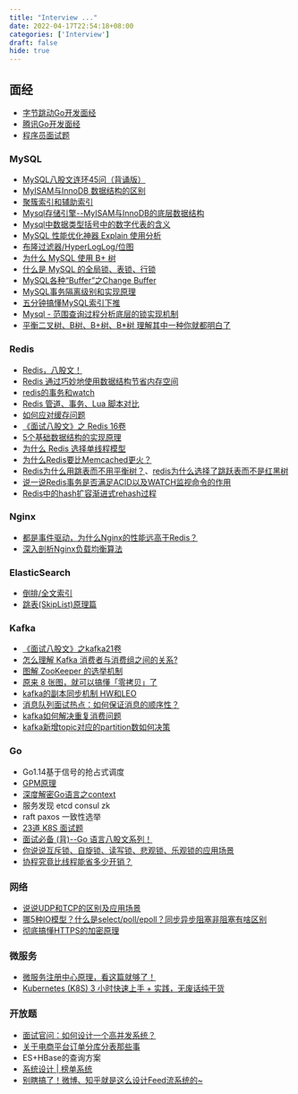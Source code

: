 ```yaml
---
title: "Interview ..."
date: 2022-04-17T22:54:18+08:00
categories: ['Interview']
draft: false
hide: true
---
```


## 面经
* [字节跳动Go开发面经](https://www.iamshuaidi.com/bytedance-go)
* [腾讯Go开发面经](https://www.iamshuaidi.com/tencent-go)
* [程序员面试题](https://www.mianshi.work/?company=toutiao)

### MySQL
* [MySQL八股文连环45问（背诵版）](https://zhuanlan.zhihu.com/p/403656116)
* [MyISAM与InnoDB 数据结构的区别](https://zhuanlan.zhihu.com/p/343746709)
* [聚簇索引和辅助索引](https://zhuanlan.zhihu.com/p/371167166)
* [Mysql存储引擎--MyISAM与InnoDB的底层数据结构](https://www.cnblogs.com/zhangdanyang95/p/11384785.html)
* [Mysql中数据类型括号中的数字代表的含义](https://www.cnblogs.com/loren-yang/p/7512258.html)
* [MySQL 性能优化神器 Explain 使用分析](https://segmentfault.com/a/1190000008131735)
* [布隆过滤器/HyperLogLog/位图](https://hogwartsrico.github.io/2020/06/08/BloomFilter-HyperLogLog-BitMap/index.html)
* [为什么 MySQL 使用 B+ 树](https://draveness.me/whys-the-design-mysql-b-plus-tree/)
* [什么是 MySQL 的全局锁、表锁、行锁](https://segmentfault.com/a/1190000039848201)
* [MySQL各种“Buffer”之Change Buffer](https://www.modb.pro/db/112469)
* [MySQL事务隔离级别和实现原理](https://zhuanlan.zhihu.com/p/117476959)
* [五分钟搞懂MySQL索引下推](https://www.cnblogs.com/three-fighter/p/15246577.html)
* [Mysql - 范围查询过程分析底层的锁实现机制](https://blog.csdn.net/it_lihongmin/article/details/115337587)
* [平衡二叉树、B树、B+树、B*树 理解其中一种你就都明白了](https://zhuanlan.zhihu.com/p/27700617)


### Redis
* [Redis，八股文！](https://jishuin.proginn.com/p/763bfbd66f14)
* [Redis 通过巧妙地使用数据结构节省内存空间](https://blog.csdn.net/qq_39751320/article/details/108862584)
* [redis的事务和watch](https://www.jianshu.com/p/361cb9cd13d5)
* [Redis 管道、事务、Lua 脚本对比](https://blog.csdn.net/qq_35787138/article/details/113741467)
* [如何应对缓存问题](https://gongfukangee.github.io/2019/04/02/Cache/#%E7%BC%93%E5%AD%98%E7%A9%BF%E9%80%8F)
* [《面试八股文》之 Redis 16卷](https://juejin.cn/post/6989153296808149029)
* [5个基础数据结构的实现原理]()
* [为什么 Redis 选择单线程模型](https://draveness.me/whys-the-design-redis-single-thread/)
* [为什么Redis要比Memcached更火？](https://cloud.tencent.com/developer/article/1697819)
* [Redis为什么用跳表而不用平衡树？](https://zhuanlan.zhihu.com/p/23370124)、[redis为什么选择了跳跃表而不是红黑树](https://blog.csdn.net/qq9808/article/details/104865385)
* [说一说Redis事务是否满足ACID以及WATCH监视命令的作用](https://blog.csdn.net/qq_39794062/article/details/120426301)
* [Redis中的hash扩容渐进式rehash过程](https://zhuanlan.zhihu.com/p/400625895)



### Nginx
* [都是事件驱动，为什么Nginx的性能远高于Redis？](https://www.taohui.tech/2020/12/14/nginx/%E9%83%BD%E6%98%AF%E4%BA%8B%E4%BB%B6%E9%A9%B1%E5%8A%A8%EF%BC%8C%E4%B8%BA%E4%BB%80%E4%B9%88nginx%E7%9A%84%E6%80%A7%E8%83%BD%E8%BF%9C%E9%AB%98%E4%BA%8Eredis%EF%BC%9F/)
* [深入剖析Nginx负载均衡算法](https://www.taohui.tech/2021/02/08/nginx/%E6%B7%B1%E5%85%A5%E5%89%96%E6%9E%90Nginx%E8%B4%9F%E8%BD%BD%E5%9D%87%E8%A1%A1%E7%AE%97%E6%B3%95/)

### ElasticSearch
* [倒排/全文索引](https://zhuanlan.zhihu.com/p/33671444)
* [跳表(SkipList)原理篇](https://www.cnblogs.com/Laymen/p/14084664.html)


### Kafka
* [《面试八股文》之kafka21卷](https://juejin.cn/post/6982851330234646565)
* [怎么理解 Kafka 消费者与消费组之间的关系?](https://segmentfault.com/a/1190000039125247)
* [图解 ZooKeeper 的选举机制](https://segmentfault.com/a/1190000039385874)
* [原来 8 张图，就可以搞懂「零拷贝」了](https://www.cnblogs.com/xiaolincoding/p/13719610.html)
* [kafka的副本同步机制 HW和LEO](https://www.cfanz.cn/mobile/resource/detail/lBAxElXWnQjmO)
* [消息队列面试热点：如何保证消息的顺序性？](https://juejin.cn/post/6844904000098140173)
* [kafka如何解决重复消费问题](https://blog.51cto.com/u_15281317/3007783)
* [kafka新增topic对应的partition数如何决策](https://juejin.cn/post/6988344277654847501)


### Go
* Go1.14基于信号的抢占式调度
* [GPM原理](https://learnku.com/articles/41728)
* [深度解密Go语言之context](https://zhuanlan.zhihu.com/p/68792989)
* 服务发现 etcd consul zk
* raft paxos 一致性选举
* [23道 K8S 面试题](https://www.modb.pro/db/99717)
* [面试必备 (背)--Go 语言八股文系列！](https://xie.infoq.cn/article/ac87ac5f9e8def9f91b817bf9)
* [你说说互斥锁、自旋锁、读写锁、悲观锁、乐观锁的应用场景](https://cloud.tencent.com/developer/article/1700079)
* [协程究竟比线程能省多少开销？](https://segmentfault.com/a/1190000037676163)


### 网络
* [说说UDP和TCP的区别及应用场景](https://segmentfault.com/a/1190000021815671)
* [哪5种IO模型？什么是select/poll/epoll？同步异步阻塞非阻塞有啥区别](https://www.cnblogs.com/yangjianyong-bky/articles/14608585.html)
* [彻底搞懂HTTPS的加密原理](https://zhuanlan.zhihu.com/p/43789231)


### 微服务
* [微服务注册中心原理，看这篇就够了！](https://www.cnblogs.com/haha12/p/11532910.html)
* [Kubernetes (K8S) 3 小时快速上手 + 实践，无废话纯干货](https://www.bilibili.com/video/BV1Tg411P7EB?p=7&spm_id_from=444.41.top_right_bar_window_history.content.click)


### 开放题
* [面试官问：如何设计一个高并发系统？](https://blog.51cto.com/u_15420855/4713743)
* [关于电商平台订单分库分表那些事](https://www.cnblogs.com/ZJOE80/p/15763170.html)
* ES+HBase的查询方案
* [系统设计 | 榜单系统](https://zhuanlan.zhihu.com/p/477724438)
* [别瞎搞了！微博、知乎就是这么设计Feed流系统的~](https://jishuin.proginn.com/p/763bfbd5468b)
